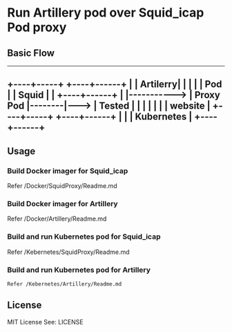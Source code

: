 # Run Artillery pod over Squid_icap Pod proxy

## Basic Flow
              
 ----------------------------------------------              
+----+-----+             +----+------+        |
| Artilerry|             |           |        |
| Pod      |             | Squid     |        |     +----+------+
|          |-----------> | Proxy Pod |--------|---> | Tested    |
|          |             |           |        |     | website   |
+----+-----+             +----+------+        |     |           |
              Kubernetes                      |     +----+------+
-----------------------------------------------                      

## Usage
### Build Docker imager for Squid_icap
   Refer /Docker/SquidProxy/Readme.md
### Build Docker imager  for Artillery
   Refer /Docker/Artillery/Readme.md
### Build and run Kubernetes pod for Squid_icap
   Refer /Kebernetes/SquidProxy/Readme.md
### Build and run Kubernetes pod for Artillery
	Refer /Kebernetes/Artillery/Readme.md
## License
MIT License
See: LICENSE

